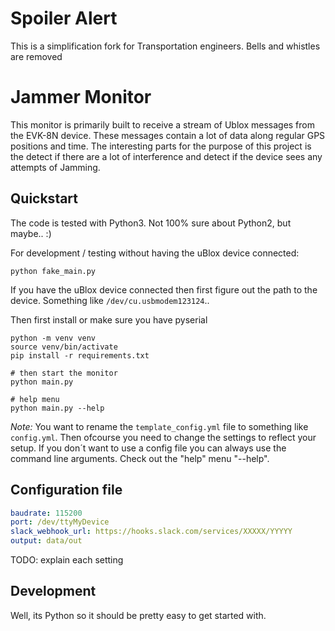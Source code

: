 # Spoiler Alert
This is a simplification fork for Transportation engineers. Bells and whistles are removed


# Jammer Monitor

This monitor is primarily built to receive a stream of Ublox messages from the EVK-8N device.
These messages contain a lot of data along regular GPS positions and time. The interesting parts for
the purpose of this project is the detect if there are a lot of interference and detect if the device 
sees any attempts of Jamming.


## Quickstart

The code is tested with Python3. Not 100% sure about Python2, but maybe.. :)



For development / testing without having the uBlox device connected:
```
python fake_main.py
```

If you have the uBlox device connected then first figure out the path to the device.
Something like `/dev/cu.usbmodem123124`..

Then first install or make sure you have pyserial
```
python -m venv venv
source venv/bin/activate
pip install -r requirements.txt

# then start the monitor
python main.py

# help menu
python main.py --help
```

*Note:*
You want to rename the `template_config.yml` file to something like `config.yml`. Then ofcourse you need to change the settings to reflect your setup. If you don´t want to use a config file you can always use the command line arguments. Check out the "help" menu "--help".


## Configuration file

```yaml
baudrate: 115200
port: /dev/ttyMyDevice
slack_webhook_url: https://hooks.slack.com/services/XXXXX/YYYYY
output: data/out
```

TODO: explain each setting


## Development

Well, its Python so it should be pretty easy to get started with.
